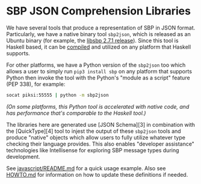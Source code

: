 # SBP JSON Comprehension Libraries

We have several tools that produce a representation of SBP in JSON format.
Particularly, we have a native binary tool `sbp2json`, which is released as an
Ubuntu binary (for example, the [libsbp 2.7.1 release][1]).  Since this tool is
Haskell based, it can be [compiled][2] and utilized on any platform that
Haskell supports.

[1]: https://github.com/swift-nav/libsbp/releases/download/v2.7.1/sbp_linux_tools.tar.gz
[2]: https://github.com/swift-nav/libsbp/tree/master/haskell

For other platforms, we have a Python version of the `sbp2json` too which allows
a user to simply run `pip3 install sbp` on any platform that supports Python
then invoke the tool with the Python's "module as a script" feature (PEP 338),
for example:

```sh
socat piksi:55555 | python -m sbp2json
```

*(On some platforms, this Python tool is accelerated with native code, and has
performance that's comparable to the Haskell tool.)*

The libraries here are generated use [JSON Schema][3] in combination with the
[QuickType][4] tool to injest the output of these `sbp2json` tools and produce
"native" objects which allow users to fully utilize whatever type checking
their language provides.  This also enables "developer assistance" technologies
like Intellisense for exploring SBP message types during development.

See [javascript/README.md](../javascript/README.md) for a quick usage example.
Also see [HOWTO.md](../HOWTO.md) for information on how to update these
definitions if needed.
